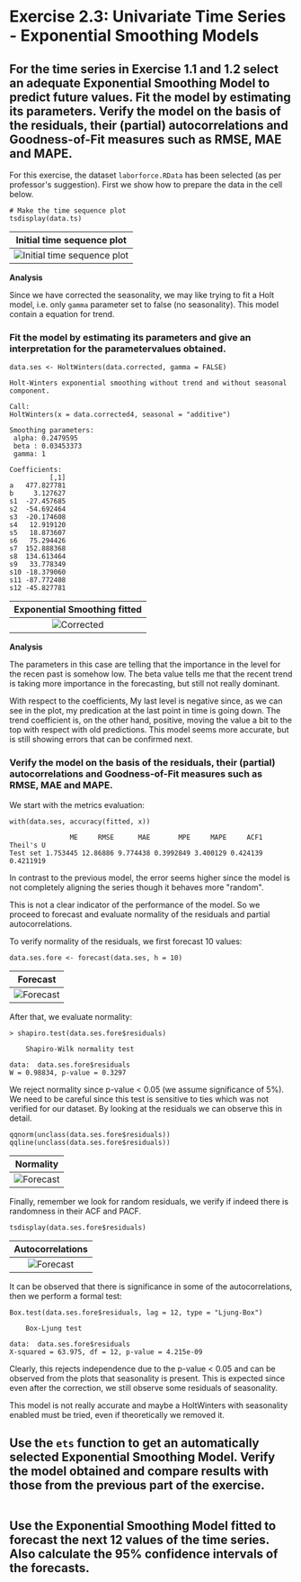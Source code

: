 # Exercise 2.3: Univariate Time Series - Exponential Smoothing Models


## For the time series in Exercise 1.1 and 1.2 select an adequate Exponential Smoothing Model to predict future values. Fit the model by estimating its parameters. Verify the model on the basis of the residuals, their (partial) autocorrelations and Goodness-of-Fit measures such as RMSE, MAE and MAPE.

For this exercise, the dataset `laborforce.RData` has been selected (as per professor's suggestion). First we show how to prepare the data in the cell below.

```
# Make the time sequence plot
tsdisplay(data.ts)
```
Initial time sequence plot                            |
:----------------------------------------------------:|
![](img/1_1_initial.png "Initial time sequence plot") |

**Analysis**

Since we have corrected the seasonality, we may like trying to fit a Holt model, i.e. only `gamma` parameter set to false (no seasonality). This model contain a equation for trend.

### Fit the model by estimating its parameters and give an interpretation for the parametervalues obtained. 

```
data.ses <- HoltWinters(data.corrected, gamma = FALSE)

Holt-Winters exponential smoothing without trend and without seasonal component.

Call:
HoltWinters(x = data.corrected4, seasonal = "additive")

Smoothing parameters:
 alpha: 0.2479595
 beta : 0.03453373
 gamma: 1

Coefficients:
          [,1]
a   477.827781
b     3.127627
s1  -27.457685
s2  -54.692464
s3  -20.174608
s4   12.919120
s5   18.873607
s6   75.294426
s7  152.888368
s8  134.613464
s9   33.778349
s10 -18.379060
s11 -87.772408
s12 -45.827781
```

Exponential Smoothing fitted                            |
:----------------------------------------------------:|
![](img/2_3_a_0.png "Corrected") |


**Analysis**

The parameters in this case are telling that the importance in the level for the recen past is somehow low. The beta value tells me that the recent trend is taking more importance in the forecasting, but still not really dominant. 

With respect to the coefficients, My last level is negative since, as we can see in the plot, my predication at the last point in time is going down. The trend coefficient is, on the other hand, positive, moving the value a bit to the top with respect with old predictions. This model seems more accurate, but is still showing errors that can be confirmed next.

### Verify the model on the basis of the residuals, their (partial) autocorrelations and Goodness-of-Fit measures such as RMSE, MAE and MAPE. 

We start with the metrics evaluation:

```
with(data.ses, accuracy(fitted, x))

               ME     RMSE      MAE       MPE     MAPE     ACF1 Theil's U
Test set 1.753445 12.86886 9.774438 0.3992849 3.400129 0.424139 0.4211919
```

In contrast to the previous model, the error seems higher since the model is not completely aligning the series though it behaves more "random".

This is not a clear indicator of the performance of the model. So we proceed to forecast and evaluate normality of the residuals and partial autocorrelations.

To verify normality of the residuals, we first forecast 10 values:

```
data.ses.fore <- forecast(data.ses, h = 10)
```

Forecast                            |
:----------------------------------------------------:|
![](img/2_3_a_1.png "Forecast") |


After that, we evaluate normality:

```
> shapiro.test(data.ses.fore$residuals)

    Shapiro-Wilk normality test

data:  data.ses.fore$residuals
W = 0.98834, p-value = 0.3297
```

We reject normality since p-value < 0.05 (we assume significance of 5%). We need to be careful since this test is sensitive to ties which was not verified for our dataset. By looking at the residuals we can observe this in detail.

```
qqnorm(unclass(data.ses.fore$residuals))
qqline(unclass(data.ses.fore$residuals))
```

Normality                            |
:----------------------------------------------------:|
![](img/2_3_a_2.png "Forecast") |

Finally, remember we look for random residuals, we verify if indeed there is randomness in their ACF and PACF.

```
tsdisplay(data.ses.fore$residuals)
```

Autocorrelations                            |
:----------------------------------------------------:|
![](img/2_3_a_3.png "Forecast") |

It can be observed that there is significance in some of the autocorrelations, then we perform a formal test:

```
Box.test(data.ses.fore$residuals, lag = 12, type = "Ljung-Box")

    Box-Ljung test

data:  data.ses.fore$residuals
X-squared = 63.975, df = 12, p-value = 4.215e-09

```

Clearly, this rejects independence due to the p-value < 0.05 and can be observed from the plots that seasonality is present. This is expected since even after the correction, we still observe some residuals of seasonality.

This model is not really accurate and maybe a HoltWinters with seasonality enabled must be tried, even if theoretically we removed it.

## Use the `ets` function to get an automatically selected Exponential Smoothing Model. Verify the model obtained and compare results with those from the previous part of the exercise.

```

```

## Use the Exponential Smoothing Model fitted to forecast the next 12 values of the time series. Also calculate the 95% confidence intervals of the forecasts.
